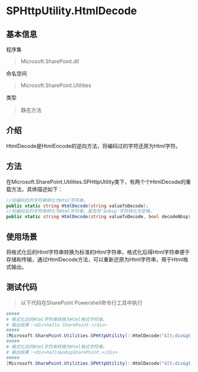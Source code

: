 # SPHttpUtility.HtmlDecode

## 基本信息
程序集
> Microsoft.SharePoint.dll

命名空间
> Microsoft.SharePoint.Utilities

类型
> 静态方法

## 介绍
HtmlDecode是HtmlEncode的逆向方法，将编码过的字符还原为Html字符。

## 方法
在Microsoft.SharePoint.Utilities.SPHttpUtility类下，有两个个HtmlDecode的重载方法，具体描述如下：
``` c#
//将编码后的字符串转化为Html字符串。
public static string HtmlDecode(string valueToDecode);
//将编码后的字符串转化为Html字符串，是否将'&nbsp'字符转化为空格。
public static string HtmlDecode(string valueToDecode, bool decodeNbsp);
```
## 使用场景
将格式化后的Html字符串转换为标准的Html字符串，格式化后得Html字符串便于存储和传输，通过HtmlDecode方法，可以重新还原为Html字符串，用于Html格式输出。


## 测试代码
> 以下代码在SharePoint Powershell命令行工具中执行

``` powershell
#####
# 格式化后的Html字符串转换为Html格式字符串。
# 输出结果：<div>hello SharePoint.</div>
#####
[Microsoft.SharePoint.Utilities.SPHttpUtility]::HtmlDecode("&lt;div&gt;hello SharePoint.&lt;/div&gt;");
#####
# 格式化后的Html字符串转换为Html格式字符串。
# 输出结果：<div>hello&nbspSharePoint.</div>
#####
[Microsoft.SharePoint.Utilities.SPHttpUtility]::HtmlDecode("&lt;div&gt;hello&nbspSharePoint.&lt;/div&gt;", $false);

```
